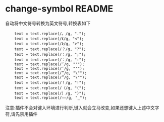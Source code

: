 # change-symbol README

自动将中文符号转换为英文符号,转换表如下

``` text = text.replace(/，/g, ",");
    text = text.replace(/。/g, ".");
    text = text.replace(/《/g, "<");
    text = text.replace(/》/g, ">");
    text = text.replace(/？/g, "?");
    text = text.replace(/；/g, ";");
    text = text.replace(/：/g, ":");
    text = text.replace(/‘/g, "'");
    text = text.replace(/’/g, "'");
    text = text.replace(/“/g, "\"");
    text = text.replace(/”/g, "\"");
    text = text.replace(/！/g, "!");
    text = text.replace(/（/g, "(");
    text = text.replace(/）/g, ")");
    text = text.replace(/——/g, "_");
```

注意:插件不会对键入环境进行判断,键入就会立马改变,如果还想键入上述中文字符,请先禁用插件
